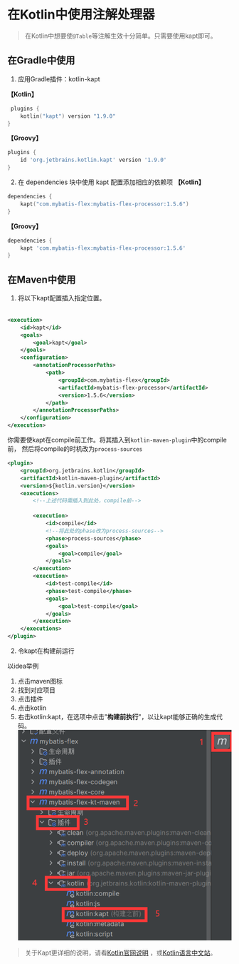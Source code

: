 # 在Kotlin中使用注解处理器

> 在Kotlin中想要使`@Table`等注解生效十分简单。只需要使用kapt即可。
>

## 在Gradle中使用

1. 应用Gradle插件：kotlin-kapt

**【Kotlin】**

```kotlin
 plugins {
    kotlin("kapt") version "1.9.0"
}
```

**【Groovy】**

```groovy
plugins {
    id 'org.jetbrains.kotlin.kapt' version '1.9.0'
}
```

2. 在 dependencies 块中使用 kapt 配置添加相应的依赖项
   **【Kotlin】**

```kotlin
dependencies {
    kapt("com.mybatis-flex:mybatis-flex-processor:1.5.6")
}
```

**【Groovy】**

```groovy
dependencies {
    kapt 'com.mybatis-flex:mybatis-flex-processor:1.5.6'
}
```

## 在Maven中使用

1. 将以下kapt配置插入指定位置。

```xml

<execution>
    <id>kapt</id>
    <goals>
        <goal>kapt</goal>
    </goals>
    <configuration>
        <annotationProcessorPaths>
            <path>
                <groupId>com.mybatis-flex</groupId>
                <artifactId>mybatis-flex-processor</artifactId>
                <version>1.5.6</version>
            </path>
        </annotationProcessorPaths>
    </configuration>
</execution>
```

你需要使kapt在compile前工作。将其插入到`kotlin-maven-plugin`中的compile前，
然后将compile的时机改为`process-sources`

```xml
<plugin>
    <groupId>org.jetbrains.kotlin</groupId>
    <artifactId>kotlin-maven-plugin</artifactId>
    <version>${kotlin.version}</version>
    <executions>
        <!--上述代码需插入到此处，compile前-->

        <execution>
            <id>compile</id>
            <!--将此处的phase改为process-sources-->
            <phase>process-sources</phase>
            <goals>
                <goal>compile</goal>
            </goals>
        </execution>
        <execution>
            <id>test-compile</id>
            <phase>test-compile</phase>
            <goals>
                <goal>test-compile</goal>
            </goals>
        </execution>
    </executions>
</plugin>
```
2. 令kapt在构建前运行

以idea举例
1. 点击maven图标
2. 找到对应项目
3. 点击插件
4. 点击kotlin
5. 右击kotlin:kapt，在选项中点击"**构建前执行**"，以让kapt能够正确的生成代码。
![](../../assets/images/kapt1.png)


> 关于Kapt更详细的说明，请看[Kotlin官网说明](https://book.kotlincn.net/text/kapt.html)
> ，或[Kotlin语言中文站](https://www.kotlincn.net/docs/reference/kapt.html)。
